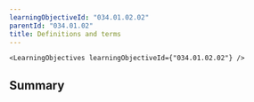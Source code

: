 ```yaml
---
learningObjectiveId: "034.01.02.02"
parentId: "034.01.02"
title: Definitions and terms
---
```


```tsx eval
<LearningObjectives learningObjectiveId={"034.01.02.02"} />
```

## Summary
